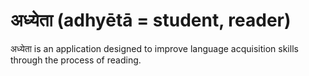 # अध्येता (adhyētā = student, reader)

अध्येता is an application designed to improve language acquisition skills through the process of reading.
